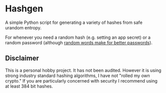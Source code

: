 # Hashgen

A simple Python script for generating a variety of hashes from safe urandom entropy.

For whenever you need a random hash (e.g. setting an app secret) or a random password (although [random words make for better passwords](https://xkcd.com/936/)).

## Disclaimer

This is a personal hobby project. It has not been audited. However it is using strong industry standard hashing algorithms, I have not "rolled my own crypto." If you are particularly concerned with security I recommend using at least 384 bit hashes.
